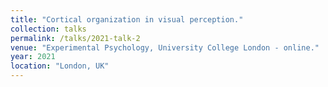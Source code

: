 ```yaml
---
title: "Cortical organization in visual perception."
collection: talks
permalink: /talks/2021-talk-2
venue: "Experimental Psychology, University College London - online."
year: 2021
location: "London, UK"
---
```



